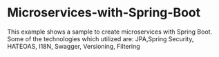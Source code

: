 # Microservices-with-Spring-Boot

This example shows a sample to create microservices with Spring Boot. Some of the technologies which utilized are: JPA,Spring Security, HATEOAS, I18N, Swagger, Versioning, Filtering

